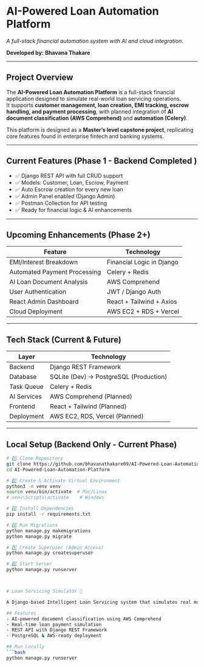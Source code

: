 # AI-Powered Loan Automation Platform  
_A full-stack financial automation system with AI and cloud integration._

**Developed by:** **Bhavana Thakare**

---

## Project Overview

The **AI-Powered Loan Automation Platform** is a full-stack financial application designed to simulate real-world loan servicing operations.  
It supports **customer management, loan creation, EMI tracking, escrow handling, and payment processing**, with planned integration of **AI document classification (AWS Comprehend)** and **automation (Celery)**.

This platform is designed as a **Master’s level capstone project**, replicating core features found in enterprise fintech and banking systems.

---

##  Current Features (Phase 1 - Backend Completed )

- ✅ Django REST API with full CRUD support  
- ✅ Models: Customer, Loan, Escrow, Payment  
- ✅ Auto Escrow creation for every new loan  
- ✅ Admin Panel enabled (Django Admin)  
- ✅ Postman Collection for API testing  
- ✅ Ready for financial logic & AI enhancements

---

##  Upcoming Enhancements (Phase 2+)

| Feature | Technology |
|---------|-----------|
| EMI/Interest Breakdown | Financial Logic in Django |
| Automated Payment Processing | Celery + Redis |
| AI Loan Document Analysis | AWS Comprehend |
| User Authentication | JWT / Django Auth |
| React Admin Dashboard | React + Tailwind + Axios |
| Cloud Deployment | AWS EC2 + RDS + Vercel |

---

## Tech Stack (Current & Future)

| Layer | Technology |
|------|------------|
| Backend | Django REST Framework |
| Database | SQLite (Dev) → PostgreSQL (Production) |
| Task Queue | Celery + Redis |
| AI Services | AWS Comprehend (Planned) |
| Frontend | React + Tailwind (Planned) |
| Deployment | AWS EC2, RDS, Vercel (Planned) |

---

##  Local Setup (Backend Only - Current Phase)

```bash
# 1️⃣ Clone Repository
git clone https://github.com/bhavanathakare09/AI-Powered-Loan-Automation-Platform.git
cd AI-Powered-Loan-Automation-Platform

# 2️⃣ Create & Activate Virtual Environment
python3 -m venv venv
source venv/bin/activate  # Mac/Linux
# venv\Scripts\activate    # Windows

# 3️⃣ Install Dependencies
pip install -r requirements.txt

# 4️⃣ Run Migrations
python manage.py makemigrations
python manage.py migrate

# 5️⃣ Create Superuser (Admin Access)
python manage.py createsuperuser

# 6️⃣ Start Server
python manage.py runserver



# Loan Servicing Simulator 🏦

A Django-based Intelligent Loan Servicing system that simulates real mortgage workflows like payment tracking, escrow management, and compliance validation.

## Features
- AI-powered document classification using AWS Comprehend  
- Real-time loan payment simulation  
- REST API with Django REST Framework  
- PostgreSQL & AWS-ready deployment  

## Run Locally
```bash
python manage.py runserver

